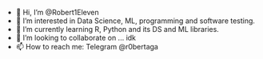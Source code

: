 - 👋 Hi, I’m @Robert1Eleven
- 👀 I’m interested in Data Science, ML, programming and software testing.
- 🌱 I’m currently learning R, Python and its DS and ML libraries. 
- 💞️ I’m looking to collaborate on ... idk
- 📫 How to reach me: Telegram @r0bertaga

<!---
Robert1Eleven/Robert1Eleven is a ✨ special ✨ repository because its `README.md` (this file) appears on your GitHub profile.
You can click the Preview link to take a look at your changes.
--->
